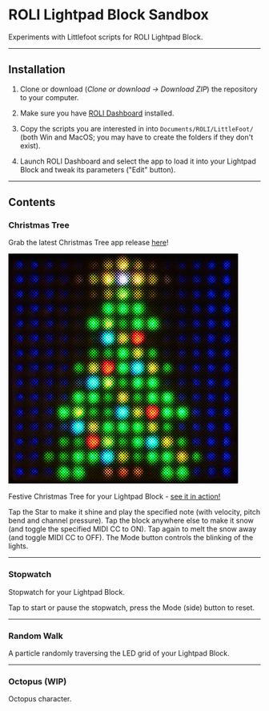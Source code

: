 # ROLI Lightpad Block Sandbox

Experiments with Littlefoot scripts for ROLI Lightpad Block.

---

## Installation

1. Clone or download (*Clone or download -> Download ZIP*) the repository to your computer.

2. Make sure you have [ROLI Dashboard](https://roli.com/products/software/blocks-dashboard) installed.

3. Copy the scripts you are interested in into `Documents/ROLI/LittleFoot/` (both Win and MacOS; you may have to create the folders if they don't exist).

4. Launch ROLI Dashboard and select the app to load it into your Lightpad Block and tweak its parameters ("Edit" button).

---

## Contents

### Christmas Tree

Grab the latest Christmas Tree app release [here](https://github.com/anthonyalfimov/Lightpad-Block-Sandbox/releases/tag/Christmas-Tree-v1.0)!

![Christmas Tree](Christmas%20Tree/screenshot01.png "Christmas Tree")

Festive Christmas Tree for your Lightpad Block - [see it in action!](https://www.instagram.com/p/BsG6yCYB9jI/)

Tap the Star to make it shine and play the specified note (with velocity, pitch bend and channel pressure).
Tap the block anywhere else to make it snow (and toggle the specified MIDI CC to ON).
Tap again to melt the snow away (and toggle MIDI CC to OFF).
The Mode button controls the blinking of the lights.

---

### Stopwatch
Stopwatch for your Lightpad Block.

Tap to start or pause the stopwatch, press the Mode (side) button to reset.

---

### Random Walk
A particle randomly traversing the LED grid of your Lightpad Block.

---

### Octopus (WIP)
Octopus character.
